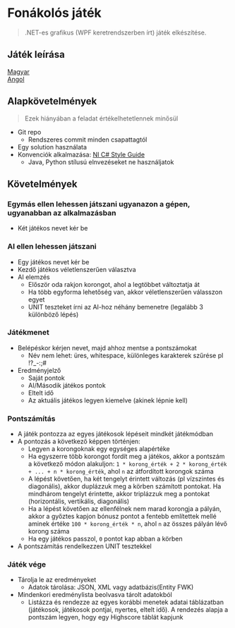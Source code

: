 # Fonákolós játék

> .NET-es grafikus (WPF keretrendszerben írt) játék elkészítése.

## Játék leírása

[Magyar](https://hu.wikipedia.org/wiki/Fon%C3%A1kol%C3%B3s) \
[Angol](https://en.wikipedia.org/wiki/Reversi)

## Alapkövetelmények

> Ezek hiányában a feladat értékelhetetlennek minősül

- Git repo
  - Rendszeres commit minden csapattagtól
- Egy solution használata
- Konvenciók alkalmazása: [NI C# Style Guide](https://github.com/ni/csharp-styleguide)
  - Java, Python stílusú elnvezéseket ne használjatok

## Követelmények

### Egymás ellen lehessen játszani ugyanazon a gépen, ugyanabban az alkalmazásban

- Két játékos nevet kér be

### AI ellen lehessen játszani

- Egy játékos nevet kér be
- Kezdő játékos véletlenszerűen választva
- AI elemzés
  - Először oda rakjon korongot, ahol a legtöbbet változtatja át
  - Ha több egyforma lehetőség van, akkor véletlenszerűen válasszon egyet
  - UNIT teszteket írni az AI-hoz néhány bemenetre (legalább 3 különböző lépés)

### Játékmenet

- Belépéskor kérjen nevet, majd ahhoz mentse a pontszámokat
  - Név nem lehet: üres, whitespace, különleges karakterek szűrése pl !?_-:;#
- Eredményjelző
  - Saját pontok
  - AI/Második játékos pontok
  - Eltelt idő
  - Az aktuális játékos legyen kiemelve (akinek lépnie kell)

### Pontszámítás

- A játék pontozza az egyes játékosok lépéseit mindkét játékmódban
- A pontozás a következő képpen történjen:
  - Legyen a korongoknak egy egységes alapértéke
  - Ha egyszerre több korongot fordít meg a játékos, akkor a pontszám a következő módon alakuljon: `1 * korong_érték + 2 * korong_érték + ... + n * korong_érték`, ahol `n` az átfordított korongok száma
  - A lépést követően, ha két tengelyt érintett változás (pl vízszintes és diagonális), akkor duplázzuk meg a körben számított pontokat. Ha mindhárom tengelyt érintette, akkor triplázzuk meg a pontokat (horizontális, vertikális, diagonális)
  - Ha a lépést követően az ellenfélnek nem marad korongja a pályán, akkor a győztes kapjon bónusz pontot a fentebb említettek mellé aminek értéke `100 * korong_érték * n`, ahol `n` az összes pályán lévő korong száma
  - Ha egy játékos passzol, `0` pontot kap abban a körben
- A pontszámítás rendelkezzen UNIT tesztekkel

### Játék vége

- Tárolja le az eredményeket
  - Adatok tárolása: JSON, XML vagy adatbázis(Entity FWK)
- Mindenkori eredménylista beolvasva tárolt adatokból
  - Listázza és rendezze az egyes korábbi menetek adatai táblázatban (játékosok, játékosok pontjai, nyertes, eltelt idő). A rendezés alapja a pontszám legyen, hogy egy Highscore táblát kapjunk
